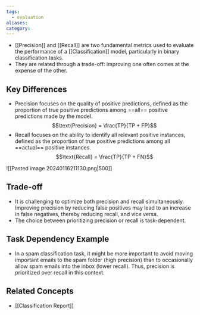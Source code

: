 ```yaml
---
tags:
  - evaluation
aliases: 
category:
---
```

- [[Precision]] and [[Recall]] are two fundamental metrics used to evaluate the performance of a [[Classification]] model, particularly in binary classification tasks.
- They are related through a trade-off: improving one often comes at the expense of the other.

## Key Differences

- Precision focuses on the quality of positive predictions, defined as the proportion of true positive predictions among ==all== positive predictions made by the model.
    $$\text{Precision} = \frac{TP}{TP + FP}$$
- Recall focuses on the ability to identify all relevant positive instances, defined as the proportion of true positive predictions among all ==actual== positive instances.
    $$\text{Recall} = \frac{TP}{TP + FN}$$

![[Pasted image 20240116211130.png|500]]
## Trade-off

- It is challenging to optimize both precision and recall simultaneously. Improving precision by reducing false positives may lead to an increase in false negatives, thereby reducing recall, and vice versa.
- The choice between prioritizing precision or recall is task-dependent.

## Task Dependency Example

- In a spam classification task, it might be more important to avoid moving important emails to the spam folder (high precision) than to occasionally allow spam emails into the inbox (lower recall). Thus, precision is prioritized over recall in this context.

## Related Concepts
- [[Classification Report]]

